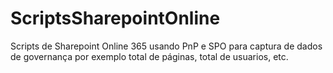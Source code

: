 # ScriptsSharepointOnline
Scripts de Sharepoint Online 365 usando PnP e SPO para captura de dados de governança por exemplo total de páginas, total de usuarios, etc.
